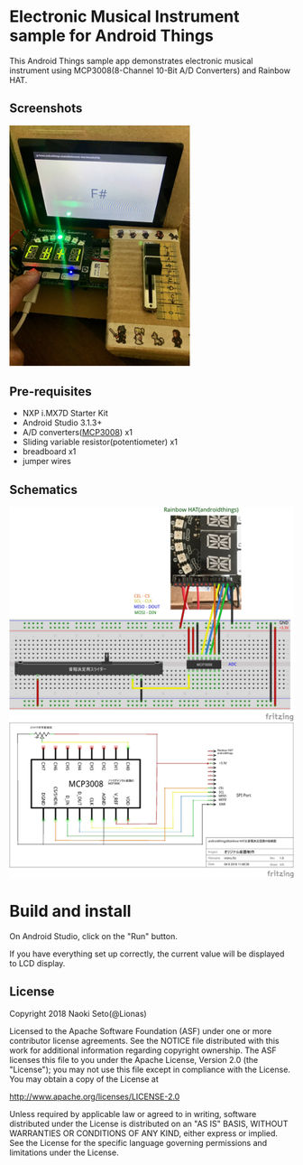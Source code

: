 Electronic Musical Instrument sample for Android Things
============================================

This Android Things sample app demonstrates electronic musical instrument using MCP3008(8-Channel 10-Bit A/D Converters) and Rainbow HAT.

Screenshots
-----------
<img src="images/instrument-overview.jpg" width="320px">

Pre-requisites
--------------

- NXP i.MX7D Starter Kit
- Android Studio 3.1.3+
- A/D converters([MCP3008][MCP3008]) x1
- Sliding variable resistor(potentiometer) x1
- breadboard x1
- jumper wires

Schematics
----------
<img src="images/breadboard-all.jpg" width="600px">
<img src="images/circuit-all.jpg" width="600px">

Build and install
=================

On Android Studio, click on the "Run" button.

If you have everything set up correctly, the current value will be displayed to LCD display.

License
-------

Copyright 2018 Naoki Seto(@Lionas)

Licensed to the Apache Software Foundation (ASF) under one or more contributor
license agreements.  See the NOTICE file distributed with this work for
additional information regarding copyright ownership.  The ASF licenses this
file to you under the Apache License, Version 2.0 (the "License"); you may not
use this file except in compliance with the License.  You may obtain a copy of
the License at

  http://www.apache.org/licenses/LICENSE-2.0

Unless required by applicable law or agreed to in writing, software
distributed under the License is distributed on an "AS IS" BASIS, WITHOUT
WARRANTIES OR CONDITIONS OF ANY KIND, either express or implied.  See the
License for the specific language governing permissions and limitations under
the License.

[MCP3008]: https://www.digikey.jp/product-detail/ja/microchip-technology/MCP3008-I-P/MCP3008-I-P-ND/319422
